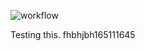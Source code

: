 ![workflow](https://github.com/<DavidUrracaOrdiz>/<sem>/actions/workflows/main.yml/badge.svg)


Testing this. fhbhjbh165111645